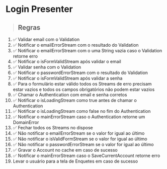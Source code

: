 # Login Presenter

> ## Regras
1. ✅  Validar email com o Validation
2. ✅  Notificar o emailErrorStream com o resultado do Validation
3. ✅  Notificar o emailErrorStream com o uma String vazia  caso o Validation retorne erro
4. ✅  Notificar o isFormValidStream após validar o email
5. ✅  Validar senha com o Validation
6. ✅  Notificar o passwordErrorStream com o resultado do Validation
8. ✅  Notificar o isFormValidStream após validar a senha
9. ✅  Para o formulário estar válido todos os Streams de erro precisam estar vazios e todos os campos obrigatórios não podem estar vazios
10. ✅  Chamar o Authentication com email e senha corretos
11. ✅  Notificar o isLoadingStream como true antes de chamar o Authentication
12. ✅  Notificar o isLoadingStream como false no fim do Authentication
13. ✅  Notificar o mainErrorStream caso o Authentication retorne um DomainError
14. ✅  Fechar todos os Streams no dispose
15. ✅  Não notificar o emailErrorStream se o valor for igual ao último
16. ✅  Não notificar o isValidFormStream se o valor for igual ao último
17. ✅  Não notificar o passwordErrorStream se o valor for igual ao último
18. ✅  Gravar o Account no cache em caso de sucesso
19. ✅  Notificar o mainErrorStream caso o SaveCurrentAccount retorne erro
20. Levar o usuário para a tela de Enquetes em caso de sucesso